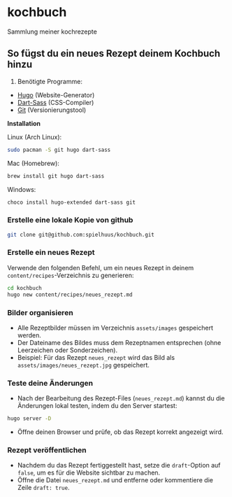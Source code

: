 # kochbuch

Sammlung meiner kochrezepte

## So fügst du ein neues Rezept deinem Kochbuch hinzu

1. Benötigte Programme:  
- [Hugo](https://gohugo.io/) (Website-Generator)  
- [Dart-Sass](https://sass-lang.com/dart-sass/) (CSS-Compiler)  
- [Git](https://git-scm.com/) (Versionierungstool)  

**Installation**

Linux (Arch Linux):

```bash
sudo pacman -S git hugo dart-sass 
```

Mac (Homebrew):

```bash
brew install git hugo dart-sass 
```

Windows:

```sh
choco install hugo-extended dart-sass git
```

### Erstelle eine lokale Kopie von github

```bash
git clone git@github.com:spielhuus/kochbuch.git
```

### Erstelle ein neues Rezept

Verwende den folgenden Befehl, um ein neues Rezept in deinem `content/recipes`-Verzeichnis zu generieren:  

```bash
cd kochbuch
hugo new content/recipes/neues_rezept.md 
```

### Bilder organisieren

- Alle Rezeptbilder müssen im Verzeichnis `assets/images` gespeichert werden. 
- Der Dateiname des Bildes muss dem Rezeptnamen entsprechen (ohne Leerzeichen oder Sonderzeichen).  
- Beispiel: Für das Rezept `neues_rezept` wird das Bild als `assets/images/neues_rezept.jpg` gespeichert.

### Teste deine Änderungen

- Nach der Bearbeitung des Rezept-Files (`neues_rezept.md`) kannst du die Änderungen lokal testen, indem du den Server startest:  

```bash
hugo server -D
```

- Öffne deinen Browser und prüfe, ob das Rezept korrekt angezeigt wird.

### Rezept veröffentlichen

- Nachdem du das Rezept fertiggestellt hast, setze die `draft`-Option auf
`false`, um es für die Website sichtbar zu machen.  
- Öffne die Datei `neues_rezept.md` und entferne oder kommentiere die Zeile
`draft: true`.

